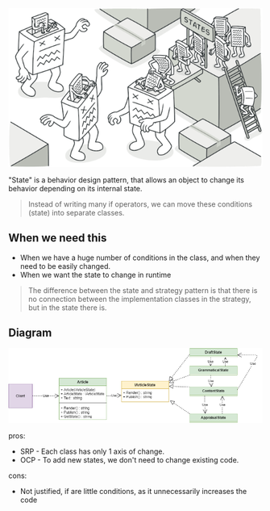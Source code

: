 ![Main](ImgForReadme/state.png)

"State" is a behavior design pattern, that allows an object to change its behavior depending on its internal state.

> Instead of writing many if operators, we can move these conditions (state) into separate classes.

## When we need this

- When we have a huge number of conditions in the class, and when they need to be easily changed.
- When we want the state to change in runtime

> The difference between the state and strategy pattern is that there is no connection between the implementation classes in the strategy, but in the state there is.

## Diagram
![Uml](ImgForReadme/UML.png)

pros:
- SRP - Each class has only 1 axis of change.
- OCP - To add new states, we don't need to change existing code.

cons:
- Not justified, if are little conditions, as it unnecessarily increases the code